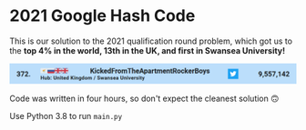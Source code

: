 # 2021 Google Hash Code
This is our solution to the 2021 qualification round problem, which got us to the **top 4% in the world, 13th in the UK, and first in Swansea University!**

![Worldwide Score](worldwide.png)

Code was written in four hours, so don't expect the cleanest solution 🙃

Use Python 3.8 to run <code>main.py</code>
